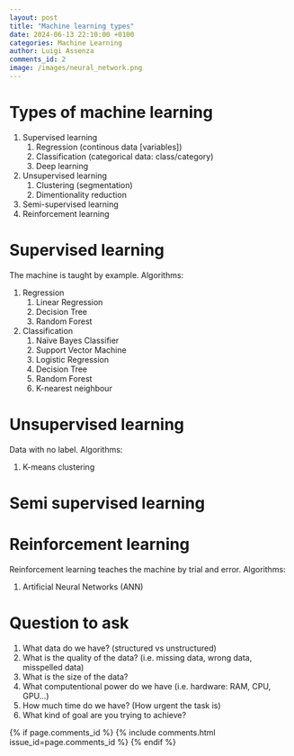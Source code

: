 ```yaml
---
layout: post
title: "Machine learning types"
date: 2024-06-13 22:10:00 +0100
categories: Machine Learning
author: Luigi Assenza
comments_id: 2
image: /images/neural_network.png
---
```

<style>
  .footer-heading, .p-name {
    display: none;
  }
</style>
<script src="https://cdn.mathjax.org/mathjax/latest/MathJax.js?config=TeX-AMS-MML_HTMLorMML" type="text/javascript">
</script>

# Types of machine learning
1. Supervised learning
    1. Regression (continous data [variables])
    2. Classification (categorical data: class/category)
    3. Deep learning
2. Unsupervised learning
    1. Clustering (segmentation)
    2. Dimentionality reduction
3. Semi-supervised learning    
4. Reinforcement learning

# Supervised learning
The machine is taught by example.
Algorithms:
1. Regression
    1. Linear Regression
    2. Decision Tree
    3. Random Forest
2. Classification
    1. Naïve Bayes Classifier
    2. Support Vector Machine
    3. Logistic Regression
    4. Decision Tree
    5. Random Forest
    6. K-nearest neighbour

# Unsupervised learning
Data with no label.
Algorithms:
1. K-means clustering

# Semi supervised learning

# Reinforcement learning
Reinforcement learning teaches the machine by trial and error.
Algorithms:
1. Artificial Neural Networks (ANN)

# Question to ask
1. What data do we have? (structured vs unstructured)
2. What is the quality of the data? (i.e. missing data, wrong data, misspelled data)
2. What is the size of the data?
3. What computentional power do we have (i.e. hardware: RAM, CPU, GPU...)
4. How much time do we have? (How urgent the task is)
5. What kind of goal are you trying to achieve?

{% if page.comments_id %}
    {% include comments.html issue_id=page.comments_id %}
{% endif %}